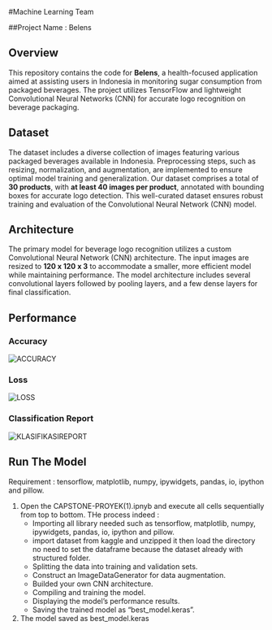 #Machine Learning Team 

##Project Name : Belens 

## Overview
This repository contains the code for **Belens**, a health-focused application aimed at assisting users in Indonesia in monitoring sugar consumption from packaged beverages. The project utilizes TensorFlow and lightweight Convolutional Neural Networks (CNN) for accurate logo recognition on beverage packaging.

## Dataset
The dataset includes a diverse collection of images featuring various packaged beverages available in Indonesia. Preprocessing steps, such as resizing, normalization, and augmentation, are implemented to ensure optimal model training and generalization.
Our dataset comprises a total of **30 products**, with **at least 40 images per product**, annotated with bounding boxes for accurate logo detection. This well-curated dataset ensures robust training and evaluation of the Convolutional Neural Network (CNN) model.

## Architecture
The primary model for beverage logo recognition utilizes a custom Convolutional Neural Network (CNN) architecture. The input images are resized to **120 x 120 x 3** to accommodate a smaller, more efficient model while maintaining performance. The model architecture includes several convolutional layers followed by pooling layers, and a few dense layers for final classification.

## Performance

### Accuracy
![ACCURACY](https://github.com/user-attachments/assets/33d486f1-2cc9-40f0-8b3b-d8d61014cef4)

### Loss
![LOSS](https://github.com/user-attachments/assets/ac0b9895-e17d-4b40-9c1f-d6cd146630d5)

### Classification Report
![KLASIFIKASIREPORT](https://github.com/user-attachments/assets/b3685d6d-3e05-4201-8567-e8f2b9f16d74)

## Run The Model

Requirement  : tensorflow, matplotlib, numpy, ipywidgets, pandas, io, ipython and pillow.

1. Open the CAPSTONE-PROYEK(1).ipnyb and execute all cells sequentially from top to bottom. THe process  indeed :
   - Importing all library needed such as tensorflow, matplotlib, numpy, ipywidgets, pandas, io, ipython and pillow.
   - import dataset from kaggle and unzipped it then load the directory no need to set the dataframe because the dataset already with structured folder.
   - Splitting the data into training and validation sets.
   - Construct an ImageDataGenerator for data augmentation.
   - Builded your own CNN architecture.
   - Compiling and training the model.
   - Displaying the model’s performance results.
   - Saving the trained model as “best_model.keras”.
2. The model saved as best_model.keras
   

